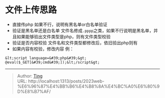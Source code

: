 # 文件上传思路


* 直接传php
如果不行，说明有黑名单or白名单验证
* 验证是黑名单还是白名单
文件名修成```.pppp```之类，如果不行说明是黑名单，并且如果能够验出文件类型是php，则有文件类型校验
* 验证是否内容校验
文件名和文件类型都修改后，依旧验出php则有
* 如果内容有校验，修改内容
例：
```
&lt;script language=&#39;php&#39;&gt; @eval($_GET[&#39;cmd&#39;]);&lt;/script&gt;
```

---

> Author: [Ting](Tin10g.github.io)  
> URL: http://localhost:1313/posts/2023web-%E6%96%87%E4%BB%B6%E4%B8%8A%E4%BC%A0%E6%80%9D%E8%B7%AF/  

